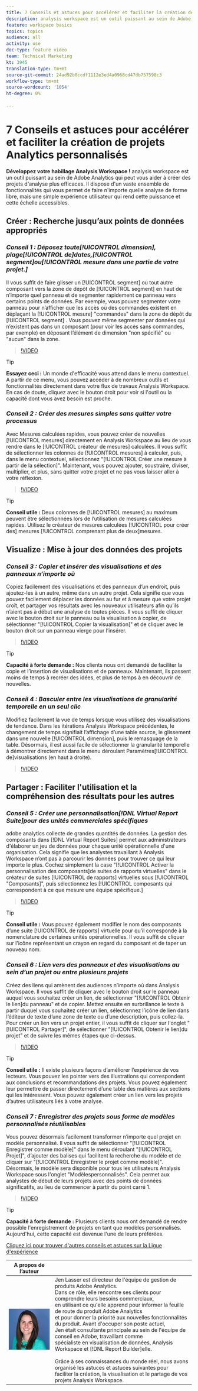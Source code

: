 ```yaml
---
title: 7 Conseils et astuces pour accélérer et faciliter la création de projets Analytics personnalisés
description: analysis workspace est un outil puissant au sein de Adobe Analytics qui peut vous aider à créer des projets d'analyse plus efficaces. Il dispose d'un vaste ensemble de fonctionnalités qui vous permet de faire n'importe quelle analyse de forme libre, mais une simple expérience utilisateur qui rend cette puissance et cette échelle accessibles.
feature: workspace basics
topics: topics
audience: all
activity: use
doc-type: feature video
team: Technical Marketing
kt: 3945
translation-type: tm+mt
source-git-commit: 24ad92b0ccdf1112e3ed4a0968cd47db757598c3
workflow-type: tm+mt
source-wordcount: '1054'
ht-degree: 0%

---
```



# 7 Conseils et astuces pour accélérer et faciliter la création de projets Analytics personnalisés

**Développez votre habillage Analysis Workspace !**
analysis workspace est un outil puissant au sein de Adobe Analytics qui peut vous aider à créer des projets d&#39;analyse plus efficaces. Il dispose d&#39;un vaste ensemble de fonctionnalités qui vous permet de faire n&#39;importe quelle analyse de forme libre, mais une simple expérience utilisateur qui rend cette puissance et cette échelle accessibles.

## Créer : Recherche jusqu’aux points de données appropriés

### ***Conseil 1 : Déposez toute[!UICONTROL dimension], plage[!UICONTROL de]dates,[!UICONTROL segment]ou[!UICONTROL mesure dans une partie de votre projet.]***

Il vous suffit de faire glisser un [!UICONTROL segment] ou tout autre composant vers la zone de dépôt de [!UICONTROL segment] en haut de n’importe quel panneau et de segmenter rapidement ce panneau vers certains points de données. Par exemple, vous pouvez segmenter votre panneau pour n’afficher que les accès où des commandes existent en déplaçant la [!UICONTROL mesure] &quot;commandes&quot; dans la zone de dépôt du [!UICONTROL segment] . Vous pouvez même segmenter par données qui n’existent pas dans un composant (pour voir les accès sans commandes, par exemple) en déposant l’élément de dimension &quot;non spécifié&quot; ou &quot;aucun&quot; dans la zone.

>[!VIDEO](https://video.tv.adobe.com/v/24036/?quality=12)

>[!TIP]
>
>**Essayez ceci :** Un monde d&#39;efficacité vous attend dans le menu contextuel. A partir de ce menu, vous pouvez accéder à de nombreux outils et fonctionnalités directement dans votre flux de travaux Analysis Workspace. En cas de doute, cliquez avec le bouton droit pour voir si l&#39;outil ou la capacité dont vous avez besoin est proche.

### ***Conseil 2 : Créer des mesures simples sans quitter votre processus***

Avec Mesures calculées rapides, vous pouvez créer de nouvelles [!UICONTROL mesures] directement en Analysis Workspace au lieu de vous rendre dans le [!UICONTROL créateur de mesures] calculées. Il vous suffit de sélectionner les colonnes de [!UICONTROL mesures] à calculer, puis, dans le menu contextuel, sélectionnez &quot;[!UICONTROL Créer une mesure à partir de la sélection]&quot;. Maintenant, vous pouvez ajouter, soustraire, diviser, multiplier, et plus, sans quitter votre projet et ne pas vous laisser aller à votre réflexion.

>[!VIDEO](https://video.tv.adobe.com/v/23126/?quality=12)

>[!TIP]
>
>**Conseil utile :** Deux colonnes de [!UICONTROL mesures] au maximum peuvent être sélectionnées lors de l’utilisation de mesures calculées rapides. Utilisez le créateur de mesures  calculées [!UICONTROL pour créer des] mesures [!UICONTROL comprenant plus de deux]mesures.

## Visualize : Mise à jour des données des projets

### ***Conseil 3 : Copier et insérer des visualisations et des panneaux n’importe où***

Copiez facilement des visualisations et des panneaux d’un endroit, puis ajoutez-les à un autre, même dans un autre projet. Cela signifie que vous pouvez facilement déplacer les données au fur et à mesure que votre projet croît, et partager vos résultats avec les nouveaux utilisateurs afin qu’ils n’aient pas à début une analyse de toutes pièces. Il vous suffit de cliquer avec le bouton droit sur le panneau ou la visualisation à copier, de sélectionner &quot;[!UICONTROL Copier la visualisation]&quot; et de cliquer avec le bouton droit sur un panneau vierge pour l’insérer.

>[!VIDEO](https://video.tv.adobe.com/v/23230/?quality=12)

>[!TIP]
>
>**Capacité à forte demande :** Nos clients nous ont demandé de faciliter la copie et l’insertion de visualisations et de panneaux. Maintenant, ils passent moins de temps à recréer des idées, et plus de temps à en découvrir de nouvelles.

### ***Conseil 4 : Basculer entre les visualisations de granularité temporelle en un seul clic***

Modifiez facilement la vue de temps lorsque vous utilisez des visualisations de tendance. Dans les itérations Analysis Workspace précédentes, le changement de temps signifiait l’affichage d’une table source, le glissement dans une nouvelle [!UICONTROL dimension], puis le remasquage de la table. Désormais, il est aussi facile de sélectionner la granularité temporelle à démontrer directement dans le menu déroulant Paramètres[!UICONTROL de]visualisations (en haut à droite).

>[!VIDEO](https://video.tv.adobe.com/v/23548/?quality=12)

## Partager : Faciliter l&#39;utilisation et la compréhension des résultats pour les autres

### ***Conseil 5 : Créer une personnalisation[!DNL Virtual Report Suite]pour des unités commerciales spécifiques***

adobe analytics collecte de grandes quantités de données. La gestion des composants dans [!DNL Virtual Report Suites] permet aux administrateurs d&#39;élaborer un jeu de données pour chaque unité opérationnelle d&#39;une organisation. Cela signifie que les analystes travaillant à Analysis Workspace n’ont pas à parcourir les données pour trouver ce qui leur importe le plus. Cochez simplement la case &quot;[!UICONTROL Activer la personnalisation des composants]de suites de rapports virtuelles&quot; dans le créateur de suites [!UICONTROL de rapports] virtuelles sous [!UICONTROL &quot;Composants]&quot;, puis sélectionnez les [!UICONTROL composants qui correspondent à ce que mesure une équipe spécifique.]

>[!VIDEO](https://video.tv.adobe.com/v/23544/?quality=12)

>[!TIP]
>
>**Conseil utile :** Vous pouvez également modifier le nom des composants d’une suite [!UICONTROL de rapports] virtuelle pour qu’il corresponde à la nomenclature de certaines unités opérationnelles. Il vous suffit de cliquer sur l&#39;icône représentant un crayon en regard du composant et de taper un nouveau nom.

### ***Conseil 6 : Lien vers des panneaux et des visualisations au sein d’un projet ou entre plusieurs projets***

Créez des liens qui amènent des audiences n’importe où dans Analysis Workspace. Il vous suffit de cliquer avec le bouton droit sur le panneau auquel vous souhaitez créer un lien, de sélectionner &quot;[!UICONTROL Obtenir le lien]du panneau&quot; et de copier. Mettez ensuite en surbrillance le texte à partir duquel vous souhaitez créer un lien, sélectionnez l’icône de lien dans l’éditeur de texte d’une zone de texte ou d’une description, puis collez-la. Pour créer un lien vers un projet entier, il vous suffit de cliquer sur l&#39;onglet &quot;[!UICONTROL Partager]&quot;, de sélectionner &quot;[!UICONTROL Obtenir le lien]du projet&quot; et de suivre les mêmes étapes que ci-dessus.

>[!VIDEO](https://video.tv.adobe.com/v/23724/?quality=12)

>[!TIP]
>
>**Conseil utile :** Il existe plusieurs façons d’améliorer l’expérience de vos lecteurs. Vous pouvez les pointer vers des illustrations qui correspondent aux conclusions et recommandations des projets. Vous pouvez également leur permettre de passer directement d’une table des matières aux sections qui les intéressent. Vous pouvez également créer un lien vers les projets d’autres utilisateurs liés à votre analyse.

### ***Conseil 7 : Enregistrer des projets sous forme de modèles personnalisés réutilisables***

Vous pouvez désormais facilement transformer n’importe quel projet en modèle personnalisé. Il vous suffit de sélectionner &quot;[!UICONTROL Enregistrer comme modèle]&quot; dans le menu déroulant &quot;[!UICONTROL Projet]&quot;, d’ajouter des balises qui facilitent la recherche du modèle et de cliquer sur &quot;[!UICONTROL Enregistrer le projet comme modèle]&quot;. Désormais, le modèle sera disponible pour tous les utilisateurs Analysis Workspace sous l&#39;onglet &quot;Modèlespersonnalisés&quot;. Cela permet aux analystes de début de leurs projets avec des points de données significatifs, au lieu de commencer à partir du point carré 1.

>[!VIDEO](https://video.tv.adobe.com/v/23231/?quality=12)

>[!TIP]
>
>**Capacité à forte demande :** Plusieurs clients nous ont demandé de rendre possible l&#39;enregistrement de projets en tant que modèles personnalisés. Aujourd&#39;hui, cette capacité est devenue l&#39;une de leurs préférées.

[Cliquez ici pour trouver d&#39;autres conseils et astuces sur la Ligue d&#39;expérience](https://experienceleague.adobe.com/?search=tips&amp;tag=Analysis+Workspace#recommended/solutions/analytics)

| A propos de l’auteur |  |
|------------|------------|
| ![Jen Lasser](assets/jlasser-headshot-s.jpg) | Jen Lasser est directeur de l&#39;équipe de gestion de produits Adobe Analytics. <br> Dans ce rôle, elle rencontre ses clients pour comprendre leurs besoins commerciaux, <br>en utilisant ce qu&#39;elle apprend pour informer la feuille de route du produit Adobe Analytics <br>et pour donner la priorité aux nouvelles fonctionnalités du produit. Avant d&#39;occuper son poste actuel, <br>Jen était consultante principale au sein de l&#39;équipe de conseil en Adobe, travaillant comme <br>spécialiste en visualisation de données, Analysis Workspace et [!DNL Report Builder]elle. <br><br>Grâce à ses connaissances du monde réel, nous avons organisé les astuces et astuces suivantes pour <br>faciliter la création, la visualisation et le partage de vos projets Analysis Workspace. |
